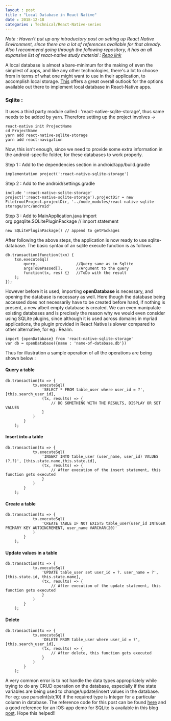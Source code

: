 ```yaml
---
layout : post
title : "Local Database in React Native"
date : 2018-12-18
categories : Technical/React-Native-series 
---
```


_Note : Haven't put up any introductory post on setting up React Native Environment, since there are a lot of 
references available for that already. Also I recommend going through the following repository, it has an all
expansive list of react-native study material : [Repo link](https://github.com/jondot/awesome-react-native)_

A local database is almost a bare-minimum for the making of even the simplest of apps, and like any other technologies, 
there's a lot to choose from in terms of what one might want to use in their application, to accomplish local storage. 
[This](https://aboutreact.com/local-database-in-react-native-app/) offers a great overall outlook for the options available out there to implement local database in React-Native apps.

### Sqlite : 
It uses a third party module called : 'react-native-sqlite-storage', thus same needs to be added by yarn. Therefore setting 
up the project involves -> 
	
	react-native init ProjectName 
	cd ProjectName
	yarn add react-native-sqlite-storage 
	yarn add react-navigation 

Now, this isn't enough, since we need to provide some extra information in the android-specific folder, for these databases to work properly.

Step 1 : Add to the dependencies section in android/app/build.gradle

	implementation project(':react-native-sqlite-storage')

Step 2 : Add to the android/settings.gradle

	include ':react-native-sqlite-storage'
	project(':react-native-sqlite-storage').projectDir = new File(rootProject.projectDir, '../node_modules/react-native-sqlite-storage/src/android'

Step 3 : Add to MainApplication.java 
	import org.pgsqlite.SQLitePluginPackage // import statement 

	new SQLitePluginPackage() // append to getPackages

After following the above steps, the application is now ready to use sqlite-database. The basic syntax of an sqlite execute function is as follows 
		
	db.transaction(function(txn) {
  		txn.executeSql(
		    query,                 //Query same as in Sqlite
    		argsToBePassed[],      //Argument to the query 
    		function(tx, res) {}   //ToDo with the result
  		);
	});

However before it is used, importing **openDatabase** is necessary, and opening the database is necessary as well. 
Here though the database being accessed does not necessarily have to be created before hand, if nothing is present,
a new albeit empty database is created. We can even manipulate existing databases and is precisely the reason why we 
would even consider using SQLite plugins, since although it is used across domains in myriad applications, the plugin provided
in React Native is slower compared to other alternative, for eg : Realm.

	import {openDatabase} from 'react-native-sqlite-storage'
	var db = openDatabase({name : 'name-of-database.db'})



Thus for illustration a sample operation of all the operations are being shown below : 

#### Query a table 
	db.transaction(tx => {
	      		tx.executeSql(
	        		'SELECT * FROM table_user where user_id = ?', [this.search_user_id],
	        		(tx, results) => {
	        			// DO SOMETHING WITH THE RESULTS, DISPLAY OR SET VALUES 
	        		}
	        	)
			}
		);

#### Insert into a table 
	db.transaction(tx => {
	      		tx.executeSql(
	        		'INSERT INTO table_user (user_name, user_id) VALUES (?,?)', [this.state.name,this.state.id],
	        		(tx, results) => {
	        			// After execution of the insert statement, this function gets executed 
	        		}
	        	)
			}
		);

#### Create a table 
	db.transaction(tx => {
	      		tx.executeSql( 
	      			'CREATE TABLE IF NOT EXISTS table_user(user_id INTEGER PRIMARY KEY AUTOINCREMENT, user_name VARCHAR(20)' 
	      		)
			}
		);

#### Update values in a table 
	db.transaction(tx => {
	      		tx.executeSql(
	        		'UPDATE table_user set user_id = ?. user_name = ?', [this.state.id, this.state.name],
	        		(tx, results) => {
	        			// After execution of the update statement, this function gets executed 
	        		}
	        	)
			}
		);


#### Delete 
	db.transaction(tx => {
	      		tx.executeSql(
	        		'DELETE FROM table_user where user_id = ?', [this.search_user_id],
	        		(tx, results) => {
	        			// After delete, this function gets executed 
	        		}
	        	)
			}
		);

A very common error is to not handle the data types appropriately while trying to do any CRUD operation on the database, 
especially if the state variables are being used to change/update/insert values in the database. For eg: use parseInt(str,10) 
if the required type is Integer for a particular column in database. 
The reference code for this post can be found [here](https://github.com/yashYRS/Learning_ReactNative/tree/master/SqliteDemo) and a good reference for an IOS-app demo for SQLite is available in this blog [post](https://brucelefebvre.com/blog/2018/11/06/react-native-offline-first-db-with-sqlite/). Hope this helped!!

